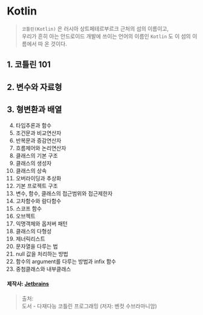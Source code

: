 # Kotlin

> `코틀린(Kotlin)` 은 러시아 상트페테르부르크 근처의 섬의 이름이고,  
> 우리가 흔히 아는 안드로이드 개발에 쓰이는 언어의 이름인 `Kotlin` 도 이 섬의 이름에서 따 온 것이다.

## 1. 코틀린 101
## 2. 변수와 자료형
## 3. 형변환과 배열
4. 타입추론과 함수
5. 조건문과 비교연산자
6. 반복문과 증감연산자
7. 흐름제어와 논리연산자
8. 클래스의 기본 구조
9. 클래스의 생성자
10. 클래스의 상속
11. 오버라이딩과 추상화
12. 기본 프로젝트 구조
13. 변수, 함수, 클래스의 접근범위와 접근제한자
14. 고차함수와 람다함수
15. 스코프 함수
16. 오브젝트
17. 익명객체와 옵저버 패턴
18. 클래스의 다형성
19. 제너릭리스트
20. 문자열을 다루는 법
21. null 값을 처리하는 방법
22. 함수의 argument를 다루는 방법과 infix 함수
23. 중첨클래스와 내부클래스

#### 제작사: [Jetbrains](https://wwww.jetbrains.com)

> 출처:  
> 도서 - 다재다능 코틀린 프로그래밍 (저자: 벤컷 수브라마니암)
